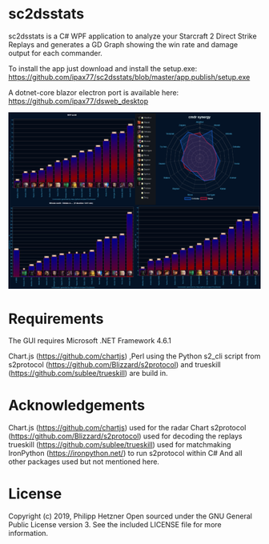 # sc2dsstats

sc2dsstats is a C# WPF application to analyze your Starcraft 2 Direct Strike Replays and generates a GD Graph showing the win rate and damage output for each commander. 

To install the app just download and install the setup.exe: 
https://github.com/ipax77/sc2dsstats/blob/master/app.publish/setup.exe

A dotnet-core blazor electron port is available here: https://github.com/ipax77/dsweb_desktop

![sample graph](/images/sample.png)

# Requirements
The GUI requires Microsoft .NET Framework 4.6.1

Chart.js (https://github.com/chartjs) ,Perl using the Python s2_cli script from s2protocol (https://github.com/Blizzard/s2protocol) 
and trueskill (https://github.com/sublee/trueskill) are build in.

# Acknowledgements
Chart.js (https://github.com/chartjs) used for the radar Chart
s2protocol (https://github.com/Blizzard/s2protocol) used for decoding the replays
trueskill (https://github.com/sublee/trueskill) used for matchmaking
IronPython (https://ironpython.net/) to run s2protocol within C#
And all other packages used but not mentioned here.


# License

Copyright (c) 2019, Philipp Hetzner
Open sourced under the GNU General Public License version 3. See the included LICENSE file for more information.

